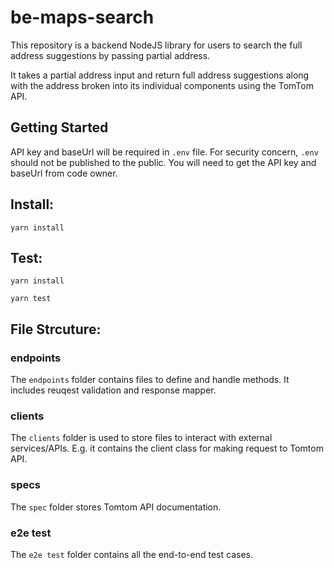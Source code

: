 # be-maps-search

This repository is a backend NodeJS library for users to search the full address suggestions by passing partial address.

It takes a partial address input and return full address suggestions along with the address broken into its individual components using the TomTom API.

## Getting Started

API key and baseUrl will be required in `.env` file. For security concern, `.env` should not be published to the public. You will need to get the API key and baseUrl from code owner.

## Install:

`yarn install`

## Test:

`yarn install`

`yarn test`

## File Strcuture:

### endpoints

The `endpoints` folder contains files to define and handle methods. It includes reuqest validation and response mapper.

### clients

The `clients` folder is used to store files to interact with external services/APIs. E.g. it contains the client class for making request to Tomtom API.

### specs

The `spec` folder stores Tomtom API documentation.

### e2e test

The `e2e test` folder contains all the end-to-end test cases.
